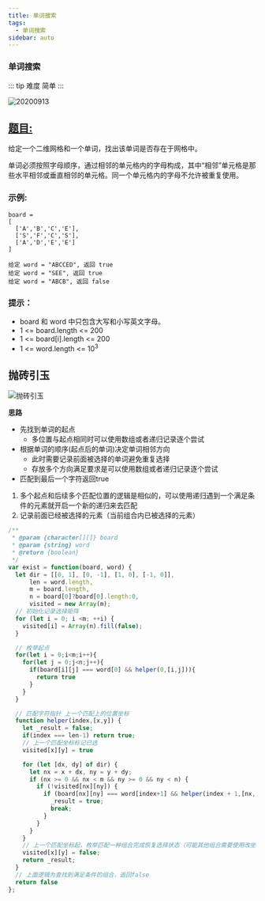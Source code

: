 ```yaml
---
title: 单词搜索
tags:
  - 单词搜索
sidebar: auto
---
```


### 单词搜索

::: tip 难度
简单
:::

![20200913](http://qiniu.gaowenju.com/leecode/banner/20200913.jpg)

## [题目:](https://leetcode-cn.com/problems/word-search/)

给定一个二维网格和一个单词，找出该单词是否存在于网格中。

单词必须按照字母顺序，通过相邻的单元格内的字母构成，其中“相邻”单元格是那些水平相邻或垂直相邻的单元格。同一个单元格内的字母不允许被重复使用。

### 示例:

```
board =
[
  ['A','B','C','E'],
  ['S','F','C','S'],
  ['A','D','E','E']
]

给定 word = "ABCCED", 返回 true
给定 word = "SEE", 返回 true
给定 word = "ABCB", 返回 false
```

### 提示：

- board 和 word 中只包含大写和小写英文字母。
- 1 <= board.length <= 200
- 1 <= board[i].length <= 200
- 1 <= word.length <= $10^3$


## 抛砖引玉

![抛砖引玉](http://qiniu.gaowenju.com/leecode/20200913.png)

**思路**

- 先找到单词的起点
  - 多位置与起点相同时可以使用数组或者递归记录逐个尝试
- 根据单词的顺序(起点后的单词)决定单词相邻方向
  - 此时需要记录前面被选择的单词避免重复选择
  - 存放多个方向满足要求是可以使用数组或者递归记录逐个尝试
- 匹配到最后一个字符返回true

1. 多个起点和后续多个匹配位置的逻辑是相似的，可以使用递归遇到一个满足条件的元素就开启一个新的递归来去匹配
2. 记录前面已经被选择的元素（当前组合内已被选择的元素）

```javascript
/**
 * @param {character[][]} board
 * @param {string} word
 * @return {boolean}
 */
var exist = function(board, word) {
  let dir = [[0, 1], [0, -1], [1, 0], [-1, 0]],
      len = word.length,
      m = board.length,
      n = board[0]?board[0].length:0,
      visited = new Array(m);
  // 初始化记录选择矩阵
  for (let i = 0; i <m; ++i) {
    visited[i] = Array(n).fill(false);
  }

  // 枚举起点
  for(let i = 0;i<m;i++){
    for(let j = 0;j<n;j++){
      if(board[i][j] === word[0] && helper(0,[i,j])){
        return true
      }
    }
  }

  // 匹配字符指针 上一个匹配上的位置坐标
  function helper(index,[x,y]) {
    let _result = false;
    if(index === len-1) return true;
    // 上一个匹配坐标标记已选
    visited[x][y] = true

    for (let [dx, dy] of dir) {
      let nx = x + dx, ny = y + dy;
      if (nx >= 0 && nx < m && ny >= 0 && ny < n) {
        if (!visited[nx][ny]) {
          if (board[nx][ny] === word[index+1] && helper(index + 1,[nx, ny])) {
            _result = true;
            break;
          }
        }
      }
    }
    // 上一个匹配坐标起，枚举匹配一种组合完成恢复选择状态（可能其他组合需要使用改坐标完成匹配）
    visited[x][y] = false;
    return _result;
  }
  // 上面逻辑为查找到满足条件的组合，返回false
  return false
};
```
